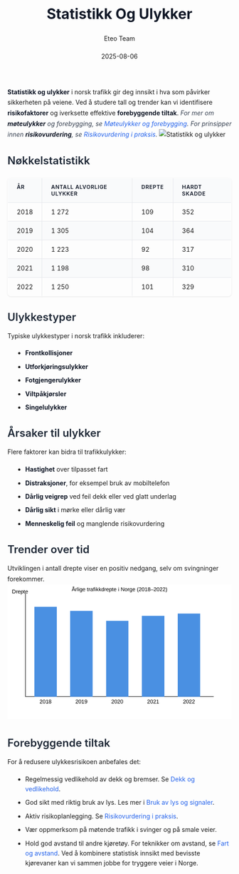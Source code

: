﻿---
title: "Statistikk Og Ulykker"
date: 2025-08-06
draft: false
author: "Eteo Team"
description: "Guide to Statistikk Og Ulykker for Norwegian driving theory exam."
categories: ["Driving Theory"]
tags: ["driving", "theory", "safety"]
featured_image: "/blogs/teori/statistikk-og-ulykker/statistikk-og-ulykker-image.svg"
---
<style>
/* Base text styling */
.article-content {
  font-family: 'Inter', -apple-system, BlinkMacSystemFont, 'Segoe UI', Roboto, Oxygen, Ubuntu, Cantarell, 'Open Sans', 'Helvetica Neue', sans-serif;
  line-height: 1.6;
  color: #1f2937;
  font-size: 16px;
}
/* Headers */
h1 {
  font-size: 2rem;
  font-weight: 700;
  margin: 2rem 0 1.5rem;
  color: #111827;
}
h2 {
  font-size: 1.5rem;
  font-weight: 600;
  margin: 2rem 0 1rem;
  color: #1f2937;
}
h3 {
  font-size: 1.25rem;
  font-weight: 600;
  margin: 1.5rem 0 0.75rem;
  color: #374151;
}
/* Paragraphs */
p {
  margin: 1rem 0;
  line-height: 1.7;
}
/* Lists */
ul, ol {
  margin: 1rem 0 1rem 1.5rem;
  padding-left: 1rem;
}
li {
  margin-bottom: 0.5rem;
  line-height: 1.6;
}
/* Bold and emphasis text */
strong, b {
  font-weight: 700 !important;
  color: #111827;
}
em, i {
  font-style: italic;
  color: #374151;
}
strong em, b i, em strong, i b {
  font-weight: 700 !important;
  font-style: italic;
  color: #111827;
}
/* Links */
a {
  color: #2563eb;
  text-decoration: none;
  transition: color 0.2s ease;
}
a:hover {
  color: #1d4ed8;
  text-decoration: underline;
}
/* Code blocks */
pre, code {
  font-family: 'SFMono-Regular', Consolas, 'Liberation Mono', Menlo, monospace;
  background-color: #f3f4f6;
  border-radius: 0.375rem;
  font-size: 0.875em;
}
pre {
  padding: 1rem;
  overflow-x: auto;
  margin: 1rem 0;
}
code {
  padding: 0.2em 0.4em;
}
/* Blockquotes */
blockquote {
  border-left: 4px solid #e5e7eb;
  margin: 1.5rem 0;
  padding: 0.75rem 1rem 0.75rem 1.5rem;
  background-color: #f9fafb;
  color: #4b5563;
  font-style: italic;
}
/* Tables */
table {
  margin: 1.5rem auto !important;
  border-collapse: collapse !important;
  width: 100% !important;
  max-width: 100%;
  box-shadow: 0 1px 3px rgba(0,0,0,0.1) !important;
  border-radius: 0.5rem !important;
  overflow: hidden !important;
  border: 1px solid #e5e7eb !important;
  display: table !important;
}
th, td {
  padding: 0.75rem 1.25rem !important;
  text-align: left !important;
  border: 1px solid #e5e7eb !important;
  vertical-align: top;
}
th {
  background-color: #f9fafb !important;
  font-weight: 600 !important;
  color: #111827 !important;
  text-transform: uppercase !important;
  font-size: 0.75rem !important;
  letter-spacing: 0.05em !important;
}
tr:nth-child(even) {
  background-color: #f9fafb !important;
}
tr:hover {
  background-color: #f3f4f6 !important;
}
/* Responsive adjustments */
@media (max-width: 768px) {
  .article-content {
    font-size: 15px;
  }
  h1 { font-size: 1.75rem; }
  h2 { font-size: 1.375rem; }
  h3 { font-size: 1.125rem; }
  table {
    display: block !important;
    overflow-x: auto !important;
    -webkit-overflow-scrolling: touch;
  }
}
</style>
**Statistikk og ulykker** i norsk trafikk gir deg innsikt i hva som påvirker sikkerheten på veiene. Ved å studere tall og trender kan vi identifisere **risikofaktorer** og iverksette effektive **forebyggende tiltak**.
*For mer om **møteulykker** og forebygging, se [Møteulykker og forebygging](/blogs/teori/moteulykker-og-forebygging "Møteulykker og forebygging - Forebygging av frontkollisjoner i trafikken").*
*For prinsipper innen **risikovurdering**, se [Risikovurdering i praksis](/blogs/teori/risikovurdering-i-praksis "Risikovurdering i praksis - Praktisk risikovurdering i trafikken").*
![Statistikk og ulykker](/blogs/teori/statistikk-og-ulykker/statistikk-og-ulykker-image.svg)
## Nøkkelstatistikk
| År   | Antall alvorlige ulykker | Drepte | Hardt skadde |
|------|---------------------------|--------|--------------|
| 2018 | 1 272                     | 109    | 352          |
| 2019 | 1 305                     | 104    | 364          |
| 2020 | 1 223                     | 92     | 317          |
| 2021 | 1 198                     | 98     | 310          |
| 2022 | 1 250                     | 101    | 329          |
## Ulykkestyper
Typiske ulykkestyper i norsk trafikk inkluderer:
* **Frontkollisjoner**
* **Utforkjøringsulykker**
* **Fotgjengerulykker**
* **Viltpåkjørsler**
* **Singelulykker**
## Årsaker til ulykker
Flere faktorer kan bidra til trafikkulykker:
* **Hastighet** over tilpasset fart
* **Distraksjoner**, for eksempel bruk av mobiltelefon
* **Dårlig veigrep** ved feil dekk eller ved glatt underlag
* **Dårlig sikt** i mørke eller dårlig vær
* **Menneskelig feil** og manglende risikovurdering
## Trender over tid
Utviklingen i antall drepte viser en positiv nedgang, selv om svingninger forekommer.
<img src="ulykker-statistikk-graf.svg" alt="Årlige trafikkdrepte i Norge (2018–2022)" />
## Forebyggende tiltak
For å redusere ulykkesrisikoen anbefales det:
* Regelmessig vedlikehold av dekk og bremser. Se [Dekk og vedlikehold](/blogs/teori/dekk-og-vedlikehold "Dekk og vedlikehold - Tips for sikre dekk").
* God sikt med riktig bruk av lys. Les mer i [Bruk av lys og signaler](/blogs/teori/bruk-av-lys-og-signaler "Bruk av lys og signaler - Loven og god praksis").
* Aktiv risikoplanlegging. Se [Risikovurdering i praksis](/blogs/teori/risikovurdering-i-praksis "Risikovurdering i praksis - Praktisk risikovurdering i trafikken").
* Vær oppmerksom på møtende trafikk i svinger og på smale veier.
* Hold god avstand til andre kjøretøy. For teknikker om avstand, se [Fart og avstand](/blogs/teori/fart-og-avstand "Fart og avstand - Komplett guide til hastighet og bremseavstand").
Ved å kombinere statistisk innsikt med bevisste kjørevaner kan vi sammen jobbe for tryggere veier i Norge.